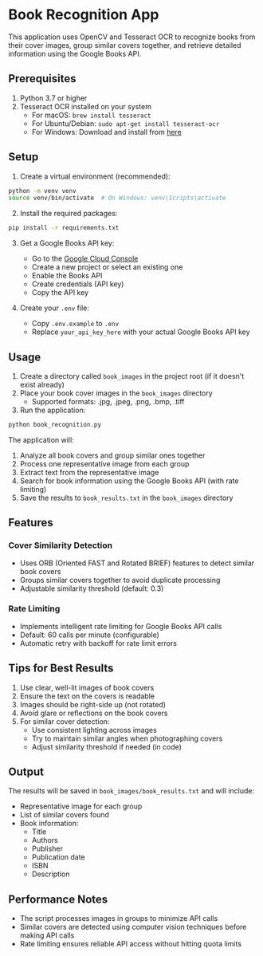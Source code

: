 # Book Recognition App

This application uses OpenCV and Tesseract OCR to recognize books from their cover images, group similar covers together, and retrieve detailed information using the Google Books API.

## Prerequisites

1. Python 3.7 or higher
2. Tesseract OCR installed on your system
   - For macOS: `brew install tesseract`
   - For Ubuntu/Debian: `sudo apt-get install tesseract-ocr`
   - For Windows: Download and install from [here](https://github.com/UB-Mannheim/tesseract/wiki)

## Setup

1. Create a virtual environment (recommended):
```bash
python -m venv venv
source venv/bin/activate  # On Windows: venv\Scripts\activate
```

2. Install the required packages:
```bash
pip install -r requirements.txt
```

3. Get a Google Books API key:
   - Go to the [Google Cloud Console](https://console.cloud.google.com/)
   - Create a new project or select an existing one
   - Enable the Books API
   - Create credentials (API key)
   - Copy the API key

4. Create your `.env` file:
   - Copy `.env.example` to `.env`
   - Replace `your_api_key_here` with your actual Google Books API key

## Usage

1. Create a directory called `book_images` in the project root (if it doesn't exist already)
2. Place your book cover images in the `book_images` directory
   - Supported formats: .jpg, .jpeg, .png, .bmp, .tiff
3. Run the application:
```bash
python book_recognition.py
```

The application will:
1. Analyze all book covers and group similar ones together
2. Process one representative image from each group
3. Extract text from the representative image
4. Search for book information using the Google Books API (with rate limiting)
5. Save the results to `book_results.txt` in the `book_images` directory

## Features

### Cover Similarity Detection
- Uses ORB (Oriented FAST and Rotated BRIEF) features to detect similar book covers
- Groups similar covers together to avoid duplicate processing
- Adjustable similarity threshold (default: 0.3)

### Rate Limiting
- Implements intelligent rate limiting for Google Books API calls
- Default: 60 calls per minute (configurable)
- Automatic retry with backoff for rate limit errors

## Tips for Best Results

1. Use clear, well-lit images of book covers
2. Ensure the text on the covers is readable
3. Images should be right-side up (not rotated)
4. Avoid glare or reflections on the book covers
5. For similar cover detection:
   - Use consistent lighting across images
   - Try to maintain similar angles when photographing covers
   - Adjust similarity threshold if needed (in code)

## Output

The results will be saved in `book_images/book_results.txt` and will include:
- Representative image for each group
- List of similar covers found
- Book information:
  - Title
  - Authors
  - Publisher
  - Publication date
  - ISBN
  - Description

## Performance Notes

- The script processes images in groups to minimize API calls
- Similar covers are detected using computer vision techniques before making API calls
- Rate limiting ensures reliable API access without hitting quota limits 